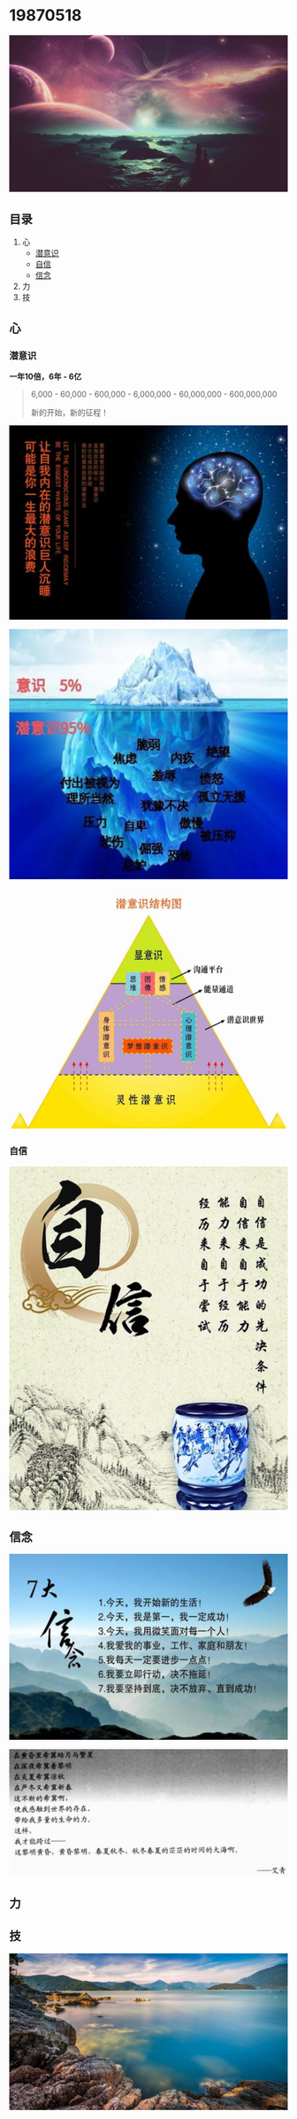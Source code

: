 # 19870518

![x](../Resources/宇宙.jpg)

## 目录

1. 心
   - [潜意识](#潜意识)
   - [自信](#自信)
   - [信念](#信念)
2. 力
3. 技



## 心

### 潜意识

**一年10倍，6年 - 6亿**

> 6,000 - 60,000 - 600,000 - 6,000,000 - 60,000,000 - 600,000,000 
>
> 新的开始，新的征程！

![x](../Resources/潜意识1.jpg)

![x](../Resources/潜意识2.jpg)

![x](../Resources/潜意识3.jpg)

### 自信

![x](../Resources/自信1.jpg)

## 信念

![x](../Resources/信念1.jpg)

![x](../Resources/希望之花.png)

## 力





## 技



![x](../Resources/隐居.jpg)